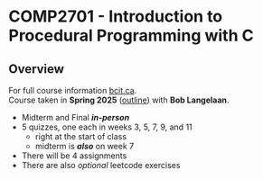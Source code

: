 # COMP2701 - Introduction to Procedural Programming with C

## Overview

For full course information [bcit.ca](https://www.bcit.ca/courses/introduction-to-procedural-programming-with-c-comp-2701).
<br>Course taken in **Spring 2025** ([outline](https://www.bcit.ca/outlines/20252069898/)) with **Bob Langelaan**.

- Midterm and Final ***in-person***
- 5 quizzes, one each in weeks 3, 5, 7, 9, and 11
    - right at the start of class
    - midterm is ***also*** on week 7
- There will be 4 assignments
- There are also *optional* leetcode exercises



